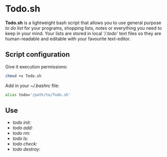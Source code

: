 # Todo.sh
**Todo.sh** is a lightweight bash script that allows you to use general purpose *to do list* for your programs, shopping lists, notes or everything you need to keep in your mind. Your lists are stored in local *'/.todo'* text files so they are human-readable and editable with your favourite text-editor.

## Script configuration
Give it execution permissions:
```bash
chmod +x Todo.sh
```
Add in your *~/.bashrc* file:
```bash
alias todo='/path/to/Todo.sh'
```
## Use
* *todo init:*
* *todo add:*
* *todo rm:*
* *todo ls:*
* *todo check:*
* *todo destroy:*